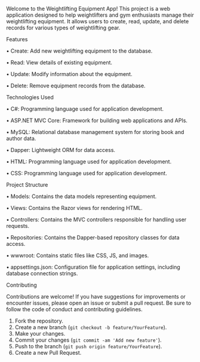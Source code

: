 Welcome to the Weightlifting Equipment App! This project is a web application designed to help weightlifters and gym enthusiasts manage their weightlifting equipment. It allows users to create, read, update, and delete records for various types of weightlifting gear.


Features

•	Create:  Add new weightlifting equipment to the database.

•	Read:   View details of existing equipment.

•	Update:  Modify information about the equipment.

•	Delete:  Remove equipment records from the database.


Technologies Used

•	C#: Programming language used for application development.

•	ASP.NET MVC Core: Framework for building web applications and APIs.

•	MySQL: Relational database management system for storing book and author data.

•	Dapper: Lightweight ORM for data access.

•	HTML: Programming language used for application development.

•	CSS: Programming language used for application development.


Project Structure

•	Models: Contains the data models representing equipment.

•	Views: Contains the Razor views for rendering HTML.

•	Controllers: Contains the MVC controllers responsible for handling user requests.

•	Repositories: Contains the Dapper-based repository classes for data access.

•	wwwroot: Contains static files like CSS, JS, and images.

•	appsettings.json: Configuration file for application settings, including database connection strings.


Contributing

Contributions are welcome! If you have suggestions for improvements or encounter issues, please open an issue or submit a pull request. Be sure to follow the code of conduct and contributing guidelines.

1. Fork the repository.
2. Create a new branch (`git checkout -b feature/YourFeature`).
3. Make your changes.
4. Commit your changes (`git commit -am 'Add new feature'`).
5. Push to the branch (`git push origin feature/YourFeature`).
6. Create a new Pull Request.
